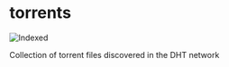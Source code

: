 torrents 
========
![Indexed](https://img.shields.io/badge/indexed-126967-blue)

Collection of torrent files discovered in the DHT network
